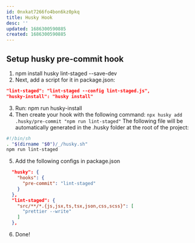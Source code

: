 ```yaml
---
id: 0nxkat7266fo4bon6kz0pkq
title: Husky Hook
desc: ''
updated: 1686300590885
created: 1686300590885
---
```

## Setup husky pre-commit hook

1. npm install husky lint-staged --save-dev
2. Next, add a script for it in package.json:
```json
"lint-staged": "lint-staged --config lint-staged.js",
"husky-install": "husky install"
```
3. Run: npm run husky-install
4. Then create your hook with the following command: `npx husky add .husky/pre-commit "npm run lint-staged"`
The following file will be automatically generated in the .husky folder at the root of the project:
```bash
#!/bin/sh
. "$(dirname "$0")/_/husky.sh"
npm run lint-staged
```
5. Add the following configs in package.json
```json
  "husky": {
    "hooks": {
      "pre-commit": "lint-staged"
    }
  },
  "lint-staged": {
    "src/**/*.{js,jsx,ts,tsx,json,css,scss}": [
      "prettier --write"
    ]
  },
  ```
  6. Done!